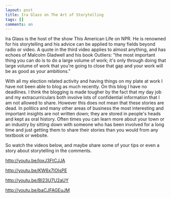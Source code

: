 ```yaml
---
layout: post
title: Ira Glass on The Art of Storytelling
tags: []
comments: on
---
```

Ira Glass is the host of the show This American Life on NPR. He is renowned for his storytelling and his advice can be applied to many fields beyond radio or video. A quote in the third video applies to almost anything, and has echoes of Malcolm Gladwell and his book Outliers: "the most important thing you can do is to do a large volume of work; it's only through doing that large volume of work that you're going to close that gap and your work will be as good as your ambitions."

With all my election related activity and having things on my plate at work I have not been able to blog as much recently. On this blog I have no deadlines. I think the blogging is made tougher by the fact that my day job and my extracurriculars both involve lots of confidential information that I am not allowed to share. However this does not mean that these stories are dead. In politics and many other areas of business the most interesting and important insights are not written down; they are stored in people's heads and kept as oral history. Often times you can learn more about your town or an industry by sitting down with someone who has been involved for a long time and just getting them to share their stories than you would from any textbook or website.

So watch the videos below, and maybe share some of your tips or even a story about storytelling in the comments.

http://youtu.be/loxJ3FtCJJA

<!--more-->

http://youtu.be/KW6x7lOIsPE

http://youtu.be/BI23U7U2aUY

http://youtu.be/baCJFAGEuJM
